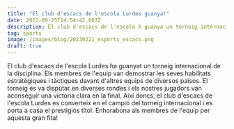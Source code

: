 ```yaml
---
title: "El club d'escacs de l'escola Lurdes guanya!"
date: 2022-09-25T14:54:42.607Z
description: El club d'escacs de l'escola X guanya un torneig internacional
tag: sports
image: /images/blog/20230221_esports_escacs.png
draft: true
---
```

El club d'escacs de l'escola Lurdes ha guanyat un torneig internacional de la disciplina. Els membres de l'equip van demostrar les seves habilitats estratègiques i tàctiques davant d'altres equips de diversos països. El torneig es va disputar en diverses rondes i els nostres jugadors van aconseguir una victòria clara en la final. Així doncs, el club d'escacs de l'escola Lurdes es converteix en el campió del torneig internacional i es porta a casa el prestigiós títol. Enhorabona als membres de l'equip per aquesta gran fita!